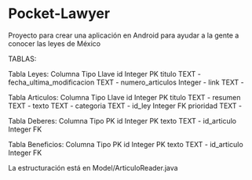 # Pocket-Lawyer
Proyecto para crear una aplicación en Android para ayudar a la gente a conocer las leyes de México

TABLAS:

Tabla Leyes:
Columna                   Tipo    Llave
id                        Integer PK
titulo                    TEXT    -
fecha_ultima_modificacion TEXT    -
numero_articulos          Integer -
link                      TEXT    -

Tabla Articulos:
Columna    Tipo    Llave
id         Integer PK
titulo     TEXT    -
resumen    TEXT    -
texto      TEXT    -
categoria  TEXT    -
id_ley     Integer FK
prioridad  TEXT    -

Tabla Deberes:
Columna     Tipo    PK
id          Integer PK
texto       TEXT    -
id_articulo Integer FK

Tabla Beneficios:
Columna     Tipo    PK
id          Integer PK
texto       TEXT    -
id_articulo Integer FK

La estructuración está en Model/ArticuloReader.java
